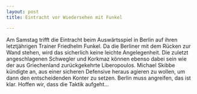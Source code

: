 ```yaml
---
layout: post
title: Eintracht vor Wiedersehen mit Funkel

---
```


Am Samstag trifft die Eintracht beim Auswärtsspiel in Berlin auf ihren letztjährigen Trainer Friedhelm Funkel. Da die Berliner mit dem Rücken zur Wand stehen, wird das sicherlich keine leichte Angelegenheit. Die zuletzt angeschlagenen Schwegler und Korkmaz können ebenso dabei sein wie der aus Griechenland zurückgekehrte Liberopoulos. Michael Skibbe kündigte an, aus einer sicheren Defensive heraus agieren zu wollen, um dann den entscheidenden Konter zu setzen. Berlin muss angreifen, das ist klar. Hoffen wir, dass die Taktik aufgeht...


